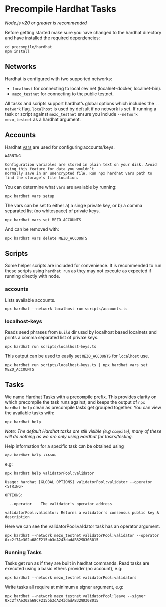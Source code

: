 # Precompile Hardhat Tasks

*Node.js v20 or greater is recommended*

Before getting started make sure you have changed to the hardhat directory and have installed the required
dependencies:

```
cd precompile/hardhat
npm install
```

## Networks

Hardhat is configured with two supported networks:

* `localhost` for connecting to local dev net (localnet-docker, localnet-bin).
* `mezo_testnet` for connecting to the public testnet.

All tasks and scripts support hardhat's global options which includes the `--network` flag. `localhost` is
used by default if no network is set. If running a task or script against `mezo_testnet` ensure you include
`--network mezo_testnet` as a hardhat argument.

## Accounts

Hardhat [vars](https://hardhat.org/hardhat-runner/docs/guides/configuration-variables) are used for configuring
accounts/keys.

```
WARNING

Configuration variables are stored in plain text on your disk. Avoid using this feature for data you wouldn’t
normally save in an unencrypted file. Run npx hardhat vars path to find the storage's file location.
```

You can determine what `vars` are available by running:

```
npx hardhat vars setup
```

The vars can be set to either a) a single private key, or b) a comma separated list (no whitespace) of private keys.

```
npx hardhat vars set MEZO_ACCOUNTS
```

And can be removed with:

```
npx hardhat vars delete MEZO_ACCOUNTS
```

## Scripts

Some helper scripts are included for convenience. It is recommended to run these scripts using `hardhat run` as they
may not execute as expected if running directly with node.

### accounts

Lists available accounts.

```
npx hardhat --network localhost run scripts/accounts.ts
```

### localhost-keys

Reads seed phrases from `build` dir used by localhost based localnets and prints a comma separated list of private
keys.

```
npx hardhat run scripts/localhost-keys.ts
```

This output can be used to easily set `MEZO_ACCOUNTS` for `localhost` use.

```
npx hardhat run scripts/localhost-keys.ts | npx hardhat vars set MEZO_ACCOUNTS
```

## Tasks

We name Hardhat [Tasks](https://hardhat.org/hardhat-runner/docs/advanced/create-task) with a precompile prefix. This
provides clarity on which precompile the task runs against, and keeps the output of `npx hardhat help` clean as
precompile tasks get grouped together. You can view the available tasks with:

```
npx hardhat help
```

*Note: The default Hardhat tasks are still visible (e.g `compile`), many of these will do nothing as we are only using
Hardhat for tasks/testing.*

Help information for a specific task can be obtained using

```
npx hardhat help <TASK>
```

e.g:

```
npx hardhat help validatorPool:validator
```

```
Usage: hardhat [GLOBAL OPTIONS] validatorPool:validator --operator <STRING>

OPTIONS:

  --operator	The validator's operator address

validatorPool:validator: Returns a validator's consensus public key & description
```

Here we can see the validatorPool:validator task has an operator argument. 

```
npx hardhat --network mezo_testnet validatorPool:validator --operator 0xc2f7Ae302a68CF215bb3dA243dadAB3290308015
```

### Running Tasks

Tasks get run as if they are built in hardhat commands. Read tasks are executed using a basic ethers provider
(no account), e.g:

```
npx hardhat --network mezo_testnet validatorPool:validators
```

Write tasks all require at minimum a signer argument, e.g:

```
npx hardhat --network mezo_testnet validatorPool:leave --signer 0xc2f7Ae302a68CF215bb3dA243dadAB3290308015
```
